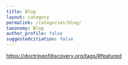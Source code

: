 ```yaml
---
title: Blog
layout: category
permalink: /categories/blog/
taxonomy: Blog
author_profile: false
suggestedcitiation: false
---
```

https://doctrineofdiscovery.org/tags/#featured